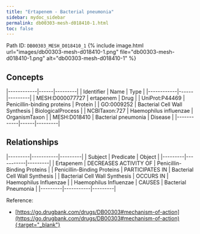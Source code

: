 ```yaml
---
title: "Ertapenem - Bacterial pneumonia"
sidebar: mydoc_sidebar
permalink: db00303-mesh-d018410-1.html
toc: false 
---
```



Path ID: `DB00303_MESH_D018410_1`
{% include image.html url="images/db00303-mesh-d018410-1.png" file="db00303-mesh-d018410-1.png" alt="db00303-mesh-d018410-1" %}

## Concepts

|------------|------|---------|
| Identifier | Name | Type    |
|------------|------|---------|
| MESH:D000077727 | ertapenem | Drug |
| UniProt:P44469 | Penicillin-binding proteins | Protein |
| GO:0009252 | Bacterial Cell Wall Synthesis | BiologicalProcess |
| NCBITaxon:727 | Haemophilus influenzae | OrganismTaxon |
| MESH:D018410 | Bacterial pneumonia | Disease |
|------------|------|---------|

## Relationships

|---------|-----------|---------|
| Subject | Predicate | Object  |
|---------|-----------|---------|
| Ertapenem | DECREASES ACTIVITY OF | Penicillin-Binding Proteins |
| Penicillin-Binding Proteins | PARTICIPATES IN | Bacterial Cell Wall Synthesis |
| Bacterial Cell Wall Synthesis | OCCURS IN | Haemophilus Influenzae |
| Haemophilus Influenzae | CAUSES | Bacterial Pneumonia |
|---------|-----------|---------|

Reference:
  - [https://go.drugbank.com/drugs/DB00303#mechanism-of-action](https://go.drugbank.com/drugs/DB00303#mechanism-of-action){:target="_blank"}